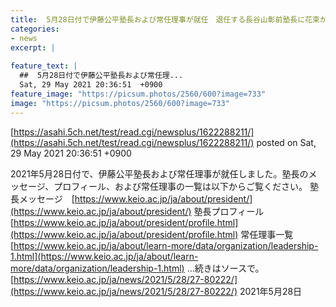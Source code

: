 ```yaml
---
title:  5月28日付で伊藤公平塾長および常任理事が就任　退任する長谷山彰前塾長に花束が贈られる  
categories:
- news
excerpt: |
  
feature_text: |
  ##  5月28日付で伊藤公平塾長および常任理...
  Sat, 29 May 2021 20:36:51  +0900
feature_image: "https://picsum.photos/2560/600?image=733"
image: "https://picsum.photos/2560/600?image=733"
---
```


[https://asahi.5ch.net/test/read.cgi/newsplus/1622288211/](https://asahi.5ch.net/test/read.cgi/newsplus/1622288211/)
posted on Sat, 29 May 2021 20:36:51  +0900

<!--more-->

2021年5月28日付で、伊藤公平塾長および常任理事が就任しました。塾長のメッセージ、プロフィール、および常任理事の一覧は以下からご覧ください。 塾長メッセージ　[https://www.keio.ac.jp/ja/about/president/](https://www.keio.ac.jp/ja/about/president/) 塾長プロフィール　[https://www.keio.ac.jp/ja/about/president/profile.html](https://www.keio.ac.jp/ja/about/president/profile.html) 常任理事一覧　[https://www.keio.ac.jp/ja/about/learn-more/data/organization/leadership-1.html](https://www.keio.ac.jp/ja/about/learn-more/data/organization/leadership-1.html) …続きはソースで。 [https://www.keio.ac.jp/ja/news/2021/5/28/27-80222/](https://www.keio.ac.jp/ja/news/2021/5/28/27-80222/) 2021年5月28日
